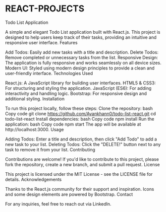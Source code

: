 # REACT-PROJECTS
Todo List Application

A simple and elegant Todo List application built with React.js. This project is designed to help users keep track of their tasks, providing an intuitive and responsive user interface.
Features

Add Todos: Easily add new tasks with a title and description.
Delete Todos: Remove completed or unnecessary tasks from the list.
Responsive Design: The application is fully responsive and works seamlessly on all device sizes.
Modern UI: Styled using modern design principles to provide a clean and user-friendly interface.
Technologies Used

React.js: A JavaScript library for building user interfaces.
HTML5 & CSS3: For structuring and styling the application.
JavaScript (ES6): For adding interactivity and handling logic.
Bootstrap: For responsive design and additional styling.
Installation

To run this project locally, follow these steps:
Clone the repository:
bash
Copy code
git clone https://github.com/Ayankhann0/todo-list-react.git
cd todo-list-react
Install dependencies:
bash
Copy code
npm install
Run the application:
bash
Copy code
npm start
The app will be available at http://localhost:3000.
Usage

Adding Todos: Enter a title and description, then click "Add Todo" to add a new task to your list.
Deleting Todos: Click the "DELETE!" button next to any task to remove it from your list.
Contributing

Contributions are welcome! If you'd like to contribute to this project, please fork the repository, create a new branch, and submit a pull request.
License

This project is licensed under the MIT License - see the LICENSE file for details.
Acknowledgements

Thanks to the React.js community for their support and inspiration.
Icons and some design elements are powered by Bootstrap.
Contact

For any inquiries, feel free to reach out via LinkedIn.
